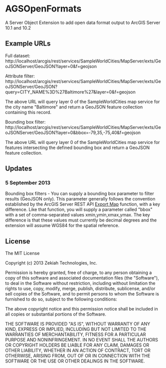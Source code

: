 # AGSOpenFormats

A Server Object Extension to add open data format output to ArcGIS Server 10.1 and 10.2

## Example URLs

Full dataset: http://localhost/arcgis/rest/services/SampleWorldCities/MapServer/exts/GeoJSONServer/GeoJSON?layer=0&f=geojson

Attribute filter: http://localhost/arcgis/rest/services/SampleWorldCities/MapServer/exts/GeoJSONServer/GeoJSON?query=CITY_NAME%3D%27Baltimore%27&layer=0&f=geojson

The above URL will query layer 0 of the SampleWorldCities map service for the city name "Baltimore" and return a GeoJSON feature collection containing this record.

Bounding box filter: http://localhost/arcgis/rest/services/SampleWorldCities/MapServer/exts/GeoJSONServer/GeoJSON?layer=0&bbox=-79,35,-75,40&f=geojson

The above URL will query layer 0 of the SampleWorldCities map service for features intersecting the defined bounding box and return a GeoJSON feature collection.

## Updates

### 5 September 2013

Bounding box filters - You can supply a bounding box parameter to filter results (GeoJSON only). This parameter generally follows the convention established by the ArcGIS Server REST API [Export Map](http://resources.arcgis.com/en/help/rest/apiref/export.html) function, with a key difference. Like that function, you will supply a parameter called "bbox" with a set of comma-separated values xmin,ymin,xmax,ymax. The key difference is that these values must currently be decimal degrees and the extension will assume WGS84 for the spatial reference.

## License
The MIT License

Copyright (c) 2013 Zekiah Technologies, Inc.

Permission is hereby granted, free of charge, to any person obtaining a copy
of this software and associated documentation files (the "Software"), to deal
in the Software without restriction, including without limitation the rights
to use, copy, modify, merge, publish, distribute, sublicense, and/or sell
copies of the Software, and to permit persons to whom the Software is
furnished to do so, subject to the following conditions:

The above copyright notice and this permission notice shall be included in
all copies or substantial portions of the Software.

THE SOFTWARE IS PROVIDED "AS IS", WITHOUT WARRANTY OF ANY KIND, EXPRESS OR
IMPLIED, INCLUDING BUT NOT LIMITED TO THE WARRANTIES OF MERCHANTABILITY,
FITNESS FOR A PARTICULAR PURPOSE AND NONINFRINGEMENT. IN NO EVENT SHALL THE
AUTHORS OR COPYRIGHT HOLDERS BE LIABLE FOR ANY CLAIM, DAMAGES OR OTHER
LIABILITY, WHETHER IN AN ACTION OF CONTRACT, TORT OR OTHERWISE, ARISING FROM,
OUT OF OR IN CONNECTION WITH THE SOFTWARE OR THE USE OR OTHER DEALINGS IN
THE SOFTWARE.
